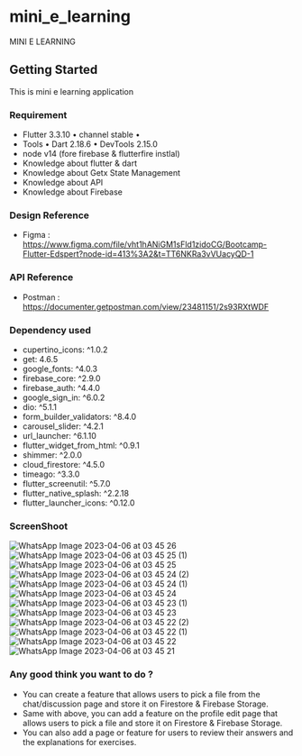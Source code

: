 # mini_e_learning

MINI E LEARNING


## Getting Started

This is mini e learning application

### Requirement
- Flutter 3.3.10 • channel stable •
- Tools • Dart 2.18.6 • DevTools 2.15.0
- node v14 (fore firebase & flutterfire instlal)
- Knowledge about flutter & dart
- Knowledge about Getx State Management
- Knowledge about API
- Knowledge about Firebase

### Design Reference 
- Figma : https://www.figma.com/file/vht1hANiGM1sFld1zidoCG/Bootcamp-Flutter-Edspert?node-id=413%3A2&t=TT6NKRa3vVUacyQD-1

### API Reference
- Postman : https://documenter.getpostman.com/view/23481151/2s93RXtWDF

### Dependency used
-  cupertino_icons: ^1.0.2
-  get: 4.6.5
-  google_fonts: ^4.0.3
-  firebase_core: ^2.9.0
-  firebase_auth: ^4.4.0
-  google_sign_in: ^6.0.2
-  dio: ^5.1.1
-  form_builder_validators: ^8.4.0
-  carousel_slider: ^4.2.1
-  url_launcher: ^6.1.10
-  flutter_widget_from_html: ^0.9.1
-  shimmer: ^2.0.0
-  cloud_firestore: ^4.5.0
-  timeago: ^3.3.0
-  flutter_screenutil: ^5.7.0
-  flutter_native_splash: ^2.2.18
-  flutter_launcher_icons: ^0.12.0

### ScreenShoot
![WhatsApp Image 2023-04-06 at 03 45 26](https://user-images.githubusercontent.com/97203329/230207780-7d74c63b-a341-4aec-a2e2-c790867b0450.jpeg)
![WhatsApp Image 2023-04-06 at 03 45 25 (1)](https://user-images.githubusercontent.com/97203329/230207799-db417e2b-5185-4377-ac4d-279009755a2c.jpeg)
![WhatsApp Image 2023-04-06 at 03 45 25](https://user-images.githubusercontent.com/97203329/230207805-eb1067a0-2829-41e0-b25b-3bc6deaff8a3.jpeg)
![WhatsApp Image 2023-04-06 at 03 45 24 (2)](https://user-images.githubusercontent.com/97203329/230207809-70eb9476-8c5a-4dc0-ad53-0784e1ab3d5a.jpeg)
![WhatsApp Image 2023-04-06 at 03 45 24 (1)](https://user-images.githubusercontent.com/97203329/230207811-c5b0642f-7a79-4186-a799-be13cf9a0319.jpeg)
![WhatsApp Image 2023-04-06 at 03 45 24](https://user-images.githubusercontent.com/97203329/230207816-6c6afefa-8792-4db6-addd-6a0d23dc05d3.jpeg)
![WhatsApp Image 2023-04-06 at 03 45 23 (1)](https://user-images.githubusercontent.com/97203329/230207819-2b602c85-ee43-4a28-89ae-a8437241de3f.jpeg)
![WhatsApp Image 2023-04-06 at 03 45 23](https://user-images.githubusercontent.com/97203329/230207822-4a5cad97-4c25-45af-b2ff-47ff4f65f1e9.jpeg)
![WhatsApp Image 2023-04-06 at 03 45 22 (2)](https://user-images.githubusercontent.com/97203329/230207825-d12fb9fe-3491-4922-9cab-050d81c96221.jpeg)
![WhatsApp Image 2023-04-06 at 03 45 22 (1)](https://user-images.githubusercontent.com/97203329/230207828-2a176cde-e688-49ec-8f60-3cf829c96add.jpeg)
![WhatsApp Image 2023-04-06 at 03 45 22](https://user-images.githubusercontent.com/97203329/230207834-fc5b7b41-49eb-42ba-8d26-245e7d28ecf4.jpeg)
![WhatsApp Image 2023-04-06 at 03 45 21](https://user-images.githubusercontent.com/97203329/230207841-87000144-7b7e-4f97-bcbd-1a5e8b285504.jpeg)


### Any good think you want to do ?

- You can create a feature that allows users to pick a file from the chat/discussion page and store it on Firestore & Firebase Storage.
- Same with above, you can add a feature on the profile edit page that allows users to pick a file and store it on Firestore & Firebase Storage.
- You can also add a page or feature for users to review their answers and the explanations for exercises.
